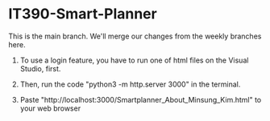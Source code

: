 # IT390-Smart-Planner

This is the main branch. We'll merge our changes from the weekly branches here.


1. To use a login feature, you have to run one of html files on the Visual Studio, first.
  
2. Then, run the code "python3 -m http.server 3000" in the terminal.

4. Paste "http://localhost:3000/Smartplanner_About_Minsung_Kim.html" to your web browser


